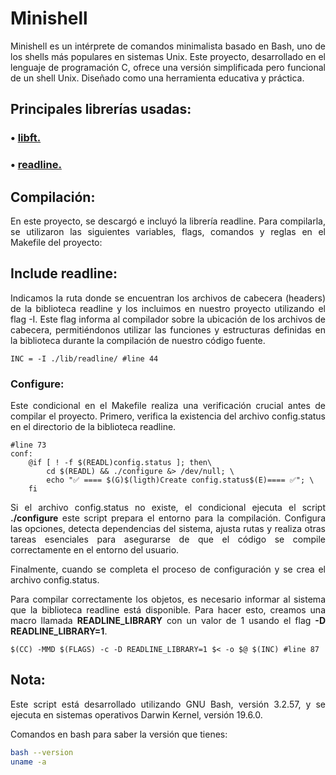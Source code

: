 # Minishell
<div style="text-align: justify">
Minishell es un intérprete de comandos minimalista basado en Bash, uno de los shells más populares en sistemas Unix. Este proyecto, desarrollado en el lenguaje de programación C, ofrece una versión simplificada pero funcional de un shell Unix. Diseñado como una herramienta educativa y práctica.

## Principales librerías usadas:

### • <a href="https://github.com/dacortes/libft" target="_blank">libft.</a>

### • <a href="https://github.com/dacortes/minishell/tree/master/lib/readline" target="_blank">readline.</a>

## Compilación:
En este proyecto, se descargó e incluyó la librería readline. Para compilarla, se utilizaron las siguientes variables, flags, comandos y reglas en el Makefile del proyecto:

## Include readline:
Indicamos la ruta donde se encuentran los archivos de cabecera (headers) de la biblioteca readline y los incluimos en nuestro proyecto utilizando el flag -I. Este flag informa al compilador sobre la ubicación de los archivos de cabecera, permitiéndonos utilizar las funciones y estructuras definidas en la biblioteca durante la compilación de nuestro código fuente.
```make
INC = -I ./lib/readline/ #line 44
```
### Configure:
Este condicional en el Makefile realiza una verificación crucial antes de compilar el proyecto. Primero, verifica la existencia del archivo config.status en el directorio de la biblioteca readline.
```make
#line 73
conf:
	@if [ ! -f $(READL)config.status ]; then\
		cd $(READL) && ./configure &> /dev/null; \
		echo "✅ ==== $(G)$(ligth)Create config.status$(E)==== ✅"; \
	fi
```
Si el archivo config.status no existe, el condicional ejecuta el script <b>./configure</b> este script prepara el entorno para la compilación. Configura las opciones, detecta dependencias del sistema, ajusta rutas y realiza otras tareas esenciales para asegurarse de que el código se compile correctamente en el entorno del usuario.

Finalmente, cuando se completa el proceso de configuración y se crea el archivo config.status.

Para compilar correctamente los objetos, es necesario informar al sistema que la biblioteca readline está disponible. Para hacer esto, creamos una macro llamada <b>READLINE_LIBRARY</b> con un valor de 1 usando el flag <b>-D READLINE_LIBRARY=1</b>.
```make
$(CC) -MMD $(FLAGS) -c -D READLINE_LIBRARY=1 $< -o $@ $(INC) #line 87
```

## Nota:
Este script está desarrollado utilizando GNU Bash, versión 3.2.57, y se ejecuta en sistemas operativos Darwin Kernel, versión 19.6.0.

Comandos en bash para saber la versión que tienes:
 ```bash
bash --version
uname -a
```
</div>